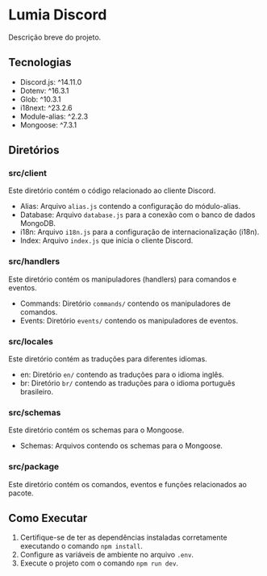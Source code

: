 # Lumia Discord

Descrição breve do projeto.

## Tecnologias

- Discord.js: ^14.11.0
- Dotenv: ^16.3.1
- Glob: ^10.3.1
- i18next: ^23.2.6
- Module-alias: ^2.2.3
- Mongoose: ^7.3.1

## Diretórios

### src/client

Este diretório contém o código relacionado ao cliente Discord.

- Alias: Arquivo `alias.js` contendo a configuração do módulo-alias.
- Database: Arquivo `database.js` para a conexão com o banco de dados MongoDB.
- i18n: Arquivo `i18n.js` para a configuração de internacionalização (i18n).
- Index: Arquivo `index.js` que inicia o cliente Discord.

### src/handlers

Este diretório contém os manipuladores (handlers) para comandos e eventos.

- Commands: Diretório `commands/` contendo os manipuladores de comandos.
- Events: Diretório `events/` contendo os manipuladores de eventos.

### src/locales

Este diretório contém as traduções para diferentes idiomas.

- en: Diretório `en/` contendo as traduções para o idioma inglês.
- br: Diretório `br/` contendo as traduções para o idioma português brasileiro.

### src/schemas

Este diretório contém os schemas para o Mongoose.

- Schemas: Arquivos contendo os schemas para o Mongoose.

### src/package

Este diretório contém os comandos, eventos e funções relacionados ao pacote.

## Como Executar

1. Certifique-se de ter as dependências instaladas corretamente executando o comando `npm install`.
2. Configure as variáveis de ambiente no arquivo `.env`.
3. Execute o projeto com o comando `npm run dev`.
